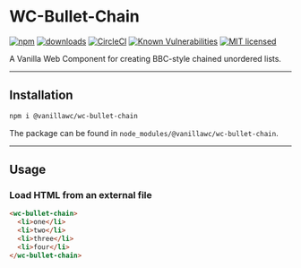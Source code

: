 <h1>WC-Bullet-Chain</h1>

[![npm](https://badgen.net/npm/v/@vanillawc/wc-bullet-chain)](https://www.npmjs.com/package/@vanillawc/wc-bullet-chain)
[![downloads](https://badgen.net/npm/dt/@vanillawc/wc-bullet-chain)](https://www.npmjs.com/package/@vanillawc/wc-bullet-chain)
[![CircleCI](https://circleci.com/gh/vanillawc/wc-bullet-chain.svg?style=shield)](https://circleci.com/gh/vanillawc/wc-bullet-chain)
[![Known Vulnerabilities](https://snyk.io/test/npm/@vanillawc/wc-bullet-chain/badge.svg)](https://snyk.io/test/npm/@vanillawc/wc-bullet-chain)
[![MIT licensed](https://img.shields.io/badge/license-MIT-blue.svg)](https://raw.githubusercontent.com/vanillawc/wc-bullet-chain/master/LICENSE)

A Vanilla Web Component for creating BBC-style chained unordered lists.

 <!-- TODO: Add video graphic here -->

-----

## Installation

```sh
npm i @vanillawc/wc-bullet-chain
```

The package can be found in `node_modules/@vanillawc/wc-bullet-chain`.

-----

## Usage

### Load HTML from an external file

```html
<wc-bullet-chain>
  <li>one</li>
  <li>two</li>
  <li>three</li>
  <li>four</li>
</wc-bullet-chain>
```
